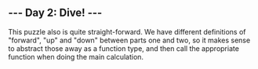 ## --- Day 2: Dive! ---

This puzzle also is quite straight-forward. We have different definitions of "forward", "up" and "down" between parts one and two, so it makes sense to abstract those away as a function type, and then call the appropriate function when doing the main calculation.
